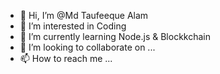 - 👋 Hi, I’m @Md Taufeeque Alam
- 👀 I’m interested in Coding
- 🌱 I’m currently learning Node.js & Blockkchain
- 💞️ I’m looking to collaborate on ...
- 📫 How to reach me ...

<!---
mdtaufeeque/mdtaufeeque is a ✨ special ✨ repository because its `README.md` (this file) appears on your GitHub profile.
You can click the Preview link to take a look at your changes.
--->
